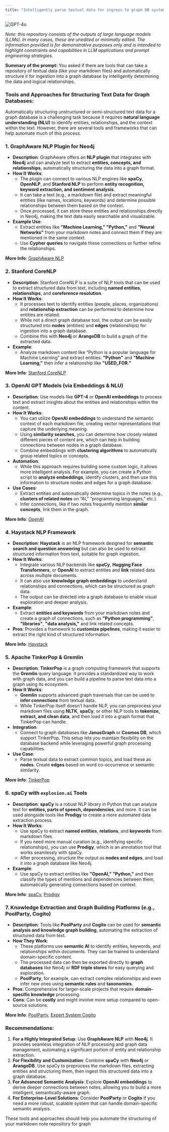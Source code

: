 ```yaml
---
title: "Intelligently parse textual data for ingress to graph DB systems"
---
```

![GPT-4o](https://img.shields.io/badge/GPT--4o-3333FF?style=for-the-badge&logo=openai&logoColor=white)



*Note: this repository consists of the outputs of large language models (LLMs). In many cases, these are unedited or minimally edited. The information provided is for demonstrative purposes only and is intended to highlight constraints and capabilities in LLM applications and prompt engineering strategies.*


**Summary of the prompt:**
You asked if there are tools that can take a repository of textual data (like your markdown files) and automatically structure it for ingestion into a graph database by intelligently determining the data and logical relationships.

### Tools and Approaches for Structuring Text Data for Graph Databases:

Automatically structuring unstructured or semi-structured text data for a graph database is a challenging task because it requires **natural language understanding (NLU)** to identify entities, relationships, and the context within the text. However, there are several tools and frameworks that can help automate much of this process.

### 1. **GraphAware NLP Plugin for Neo4j**
   - **Description**: GraphAware offers an **NLP plugin** that integrates with **Neo4j** and can analyze text to extract **entities, concepts, and relationships**, automatically structuring the data into a graph format.
   - **How It Works**:
     - The plugin can connect to various NLP engines like **spaCy**, **OpenNLP**, and **Stanford NLP** to perform **entity recognition, keyword extraction, and sentiment analysis**.
     - It can take a text (e.g., a markdown file) and extract meaningful entities (like names, locations, keywords) and determine possible relationships between them based on the context.
     - Once processed, it can store these entities and relationships directly in Neo4j, making the text data easily searchable and visualizable.
   - **Example Use**:
     - Extract entities like **"Machine Learning," "Python,"** and **"Neural Networks"** from your markdown notes and connect them if they are mentioned in the same context.
     - Use **Cypher queries** to navigate these connections or further refine the relationships.

   **More Info**: [GraphAware NLP](https://github.com/graphaware/neo4j-nlp)

### 2. **Stanford CoreNLP**
   - **Description**: Stanford CoreNLP is a suite of NLP tools that can be used to extract structured data from text, including **named entities**, **relationships**, and **coreference resolution**.
   - **How It Works**:
     - It processes text to identify entities (people, places, organizations) and **relationship extraction** can be performed to determine how entities are related.
     - While not a direct graph database tool, the output can be easily structured into **nodes** (entities) and **edges** (relationships) for ingestion into a graph database.
     - Combine this with **Neo4j** or **ArangoDB** to build a graph of the extracted data.
   - **Example**:
     - Analyze markdown content like “Python is a popular language for Machine Learning” and extract entities: **"Python"** and **"Machine Learning,"** then infer a relationship like **"USED_FOR."**

   **More Info**: [Stanford CoreNLP](https://stanfordnlp.github.io/CoreNLP/)

### 3. **OpenAI GPT Models (via Embeddings & NLU)**
   - **Description**: Use models like **GPT-4** or **OpenAI embeddings** to process text and extract insights about the entities and relationships within the content.
   - **How It Works**:
     - You can utilize **OpenAI embeddings** to understand the semantic context of each markdown file, creating vector representations that capture the underlying meaning.
     - Using **similarity searches**, you can determine how closely related different pieces of content are, which can help in building connections between nodes in a graph database.
     - Combine embeddings with **clustering algorithms** to automatically group related topics or concepts.
   - **Automation**:
     - While this approach requires building some custom logic, it allows more intelligent analysis. For example, you can create a Python script to **analyze embeddings**, identify clusters, and then use this information to structure nodes and edges for a graph database.
   - **Use Cases**:
     - Extract entities and automatically determine topics in the notes (e.g., **clusters of related notes** on “AI,” “programming languages,” etc.).
     - Infer connections, like if two notes frequently mention **similar concepts**, link them in the graph.

   **More Info**: [OpenAI](https://platform.openai.com/)

### 4. **Haystack NLP Framework**
   - **Description**: **Haystack** is an NLP framework designed for **semantic search and question answering** but can also be used to extract structured information from text, suitable for graph ingestion.
   - **How It Works**:
     - Integrate various NLP backends like **spaCy**, **Hugging Face Transformers**, or **OpenAI** to extract entities and **link** related data across multiple documents.
     - It can also use **knowledge graph embeddings** to understand relationships and connections, which can be structured as graph data.
     - The output can be directed into a graph database to enable visual exploration and deeper analysis.
   - **Example**:
     - Extract **entities and keywords** from your markdown notes and create a graph of connections, such as **"Python programming"**, **"libraries"**, **"data analysis,"** and link related concepts.
   - **Pros**: Provides a framework to **customize pipelines**, making it easier to extract the right kind of structured information.

   **More Info**: [Haystack](https://haystack.deepset.ai/)

### 5. **Apache TinkerPop & Gremlin**
   - **Description**: **TinkerPop** is a graph computing framework that supports the **Gremlin** query language. It provides a standardized way to work with graph data, and you can build a pipeline to parse text data into a graph using its ecosystem.
   - **How It Works**:
     - **Gremlin** supports advanced graph traversals that can be used to **infer connections** from textual data.
     - While TinkerPop itself doesn’t handle NLP, you can preprocess your markdown files using **NLTK**, **spaCy**, or other NLP tools to **tokenize, extract, and clean data**, and then load it into a graph format that TinkerPop can handle.
   - **Integration**:
     - Connect to graph databases like **JanusGraph** or **Cosmos DB**, which support TinkerPop. This setup lets you maintain flexibility on the database backend while leveraging powerful graph processing capabilities.
   - **Use Case**:
     - Parse textual data to extract common topics, and load these as **nodes**. Create **edges** based on word co-occurrence or semantic similarity.

   **More Info**: [TinkerPop](https://tinkerpop.apache.org/)

### 6. **spaCy with `explosion.ai` Tools**
   - **Description**: **spaCy** is a robust NLP library in Python that can analyze text for **entities, parts of speech, dependencies**, and more. It can be used alongside tools like **Prodigy** to create a more automated data extraction process.
   - **How It Works**:
     - Use spaCy to extract **named entities**, **relations**, and **keywords** from markdown files.
     - If you need more manual curation (e.g., identifying specific relationships), you can use **Prodigy**, which is an annotation tool that works seamlessly with spaCy.
     - After processing, structure the output as **nodes and edges**, and load it into a graph database like Neo4j.
   - **Example**:
     - Use spaCy to extract entities like **"OpenAI," "Python,"** and then classify the types of mentions and dependencies between them, automatically generating connections based on context.

   **More Info**: [spaCy](https://spacy.io/), [Prodigy](https://prodi.gy/)

### 7. **Knowledge Extraction and Graph Building Platforms (e.g., PoolParty, Cogito)**
   - **Description**: Tools like **PoolParty** and **Cogito** can be used for **semantic analysis and knowledge graph building**, automating the extraction of structured data from text.
   - **How They Work**:
     - These platforms use **semantic AI** to identify entities, keywords, and relationships within documents. They can be trained to understand domain-specific content.
     - The processed data can then be exported directly to **graph databases** like Neo4j or **RDF triple stores** for easy querying and exploration.
     - **PoolParty**, for example, can extract complex relationships and even infer new ones using **semantic rules** and **taxonomies**.
   - **Pros**: Comprehensive for larger-scale projects that require **domain-specific knowledge** processing.
   - **Cons**: Can be **costly** and might involve more setup compared to open-source solutions.

   **More Info**: [PoolParty](https://www.poolparty.biz/), [Expert System Cogito](https://www.expert.ai/products/)

### Recommendations:
1. **For a Highly Integrated Setup**: Use **GraphAware NLP** with **Neo4j**. It provides seamless integration of NLP processing and graph data management, automating a significant portion of entity and relationship extraction.
2. **For Flexibility and Customization**: Combine **spaCy** with **Neo4j** or **ArangoDB**. Use spaCy to preprocess the markdown files, extracting entities and structuring them, then ingest this structured data into a graph database.
3. **For Advanced Semantic Analysis**: Explore **OpenAI embeddings** to derive deeper connections between notes, allowing you to build a more intelligent, semantically-aware graph.
4. **For Enterprise-Level Solutions**: Consider **PoolParty** or **Cogito** if you need a more robust, scalable system that can handle domain-specific semantic analysis.

These tools and approaches should help you automate the structuring of your markdown note repository for graph